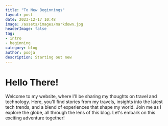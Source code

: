 ```yaml
---
title: "To New Beginnings"
layout: post
date: 2023-12-17 10:48
image: /assets/images/markdown.jpg
headerImage: false
tag:
- intro
- beginning
category: blog
author: pooja
description: Starting out new
---
```


# Hello There!

Welcome to my website, where I'll be sharing my thoughts on travel and technology. Here, you'll find stories from my travels, insights into the latest tech trends, and a blend of experiences that shape my world. Join me as I explore the globe, all through the lens of this blog. Let's embark on this exciting adventure together!